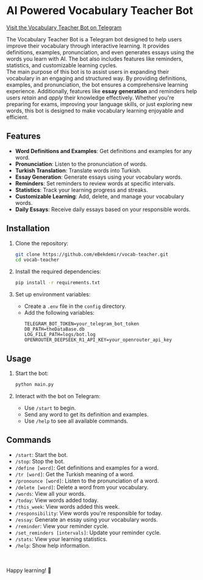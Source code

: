 # AI Powered Vocabulary Teacher Bot
<a href="https://t.me/TheVocabBot" target="_blank">Visit the Vocabulary Teacher Bot on Telegram</a>

The Vocabulary Teacher Bot is a Telegram bot designed to help users improve their vocabulary through interactive learning. It provides definitions, examples, pronunciation, and even generates essays using the words you learn with AI. The bot also includes features like reminders, statistics, and customizable learning cycles.
<br>
The main purpose of this bot is to assist users in expanding their vocabulary in an engaging and structured way. By providing definitions, examples, and pronunciation, the bot ensures a comprehensive learning experience. Additionally, features like **essay generation** and reminders help users _retain_ and _apply_ their knowledge effectively. Whether you're preparing for exams, improving your language skills, or just exploring new words, this bot is designed to make vocabulary learning enjoyable and efficient.

## Features

- **Word Definitions and Examples**: Get definitions and examples for any word.
- **Pronunciation**: Listen to the pronunciation of words.
- **Turkish Translation**: Translate words into Turkish.
- **Essay Generation**: Generate essays using your vocabulary words.
- **Reminders**: Set reminders to review words at specific intervals.
- **Statistics**: Track your learning progress and streaks.
- **Customizable Learning**: Add, delete, and manage your vocabulary words.
- **Daily Essays**: Receive daily essays based on your responsible words.

## Installation

1. Clone the repository:
   ```bash
   git clone https://github.com/eBekdemir/vocab-teacher.git
   cd vocab-teacher
   ```

2. Install the required dependencies:
   ```bash
   pip install -r requirements.txt
   ```

3. Set up environment variables:
   - Create a `.env` file in the `config` directory.
   - Add the following variables:
     ```
     TELEGRAM_BOT_TOKEN=your_telegram_bot_token
     DB_PATH=theDataBase.db
     LOG_FILE_PATH=logs/bot.log
     OPENROUTER_DEEPSEEK_R1_API_KEY=your_openrouter_api_key
     ```

## Usage

1. Start the bot:
   ```bash
   python main.py
   ```

2. Interact with the bot on Telegram:
   - Use `/start` to begin.
   - Send any word to get its definition and examples.
   - Use `/help` to see all available commands.

## Commands

- `/start`: Start the bot.
- `/stop`: Stop the bot.
- `/define [word]`: Get definitions and examples for a word.
- `/tr [word]`: Get the Turkish meaning of a word.
- `/pronounce [word]`: Listen to the pronunciation of a word.
- `/delete [word]`: Delete a word from your vocabulary.
- `/words`: View all your words.
- `/today`: View words added today.
- `/this_week`: View words added this week.
- `/responsibility`: View words you're responsible for today.
- `/essay`: Generate an essay using your vocabulary words.
- `/reminder`: View your reminder cycle.
- `/set_reminders [intervals]`: Update your reminder cycle.
- `/stats`: View your learning statistics.
- `/help`: Show help information.

<br><br>
Happy learning! 🎉
